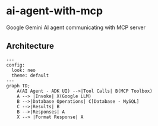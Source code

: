 # ai-agent-with-mcp
Google Gemini AI agent communicating with MCP server


## Architecture

```mermaid
---
config:
  look: neo
  theme: default
---
graph TD;
    A(AI Agent - ADK UI) -->|Tool Calls| B(MCP Toolbox)
    A --> |Invoke| X(Google LLM)
    B -->|Database Operations| C[Database - MySQL]
    C -->|Results| B
    B -->|Responses| A
    X --> |Format Response| A

```